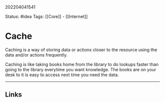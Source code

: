 202204041541

Status: #idea
Tags: [[Core]] - [[Internet]] 

# Cache
Caching is a way of storing data or actions closer to the resource using the data and/or actions frequently. 

Caching is like taking books home from the library to do lookups faster than going to the library everytime you want knowledge. The books are on your desk to it is easy to access next time you need the data.




---

## Links

